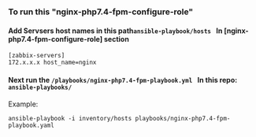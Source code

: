 ### To run this "nginx-php7.4-fpm-configure-role"

#### Add Servsers host names in this path```ansible-playbook/hosts ``` In [nginx-php7.4-fpm-configure-role] section
```
[zabbix-servers]
172.x.x.x host_name=nginx
```
#### Next run the ````/playbooks/nginx-php7.4-fpm-playbook.yml ```` In this repo: ````ansible-playbooks/````
Example:
```
ansible-playbook -i inventory/hosts playbooks/nginx-php7.4-fpm-playbook.yaml
```
